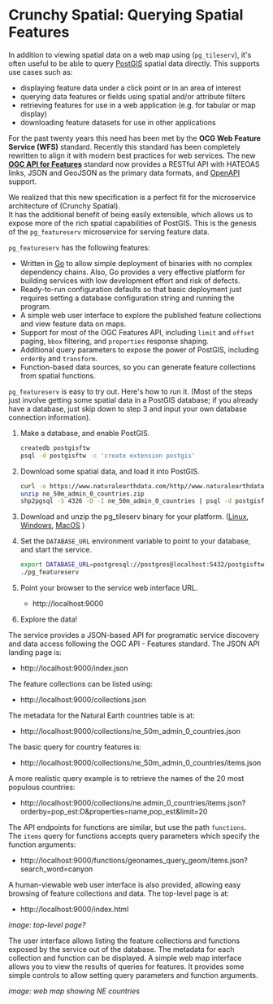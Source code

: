 # Crunchy Spatial: Querying Spatial Features 

In addition to viewing spatial data on a web map using (`pg_tileserv`), 
it's often useful to be able to query [PostGIS](https://postgis.net/) spatial data directly.
This supports use cases such as:

* displaying feature data under a click point or in an area of interest
* querying data features or fields using spatial and/or attribute filters
* retrieving features for use in a web application (e.g. for tabular or map display)
* downloading feature datasets for use in other applications

For the past twenty years this need has been met by the **OCG Web Feature Service (WFS)** standard.
Recently this standard has been completely rewritten to align it with modern best practices
for web services.
The new **[OGC API for Features](http://docs.opengeospatial.org/is/17-069r3/17-069r3.html)** standard 
now provides a RESTful API with HATEOAS links, JSON and GeoJSON as the primary data formats,
and [OpenAPI](https://github.com/OAI/OpenAPI-Specification/blob/master/versions/3.0.2.md) support.

We realized that this new specification is a perfect fit for the 
microservice architecture of (Crunchy Spatial).  
It has the additional benefit
of being easily extensible, which allows us to expose more of the rich spatial capabilities of PostGIS.
This is the genesis of the `pg_featureserv` microservice for serving feature data.

`pg_featureserv` has the following features:

* Written in [Go](https://golang.org/) to allow simple deployment of binaries with no complex dependency chains.  Also, Go provides a very effective platform for building services with low development effort and risk of defects.
* Ready-to-run configuration defaults so that basic deployment just requires setting a database configuration string and running the program.
* A simple web user interface to explore the published feature collections and view feature data on maps.
* Support for most of the OGC Features API, including `limit` and `offset` paging, `bbox` filtering, and `properties` response shaping.
* Additional query parameters to expose the power of PostGIS, including `orderBy` and `transform`.
* Function-based data sources, so you can generate feature collections from spatial functions.

`pg_featureserv` is easy to try out.  Here's how to run it. (Most of the steps just involve getting some spatial data in a PostGIS database; if you already have a database, just skip down to step 3 and input your own database connection information).

1. Make a database, and enable PostGIS.
   
    ```sh
    createdb postgisftw
    psql -d postgisftw -c 'create extension postgis'
    ```

2. Download some spatial data, and load it into PostGIS.

    ```sh
    curl -o https://www.naturalearthdata.com/http//www.naturalearthdata.com/download/50m/cultural/ne_50m_admin_0_countries.zip
    unzip ne_50m_admin_0_countries.zip
    shp2pgsql -S 4326 -D -I ne_50m_admin_0_countries | psql -d postgisftw
    ```

3. Download and unzip the pg_tileserv binary for your platform. ([Linux](https://postgisftw.s3.amazonaws.com/pg_featureserv_latest_linux.zip), [Windows](https://postgisftw.s3.amazonaws.com/pg_featureserv_latest_windows.zip), [MacOS](https://postgisftw.s3.amazonaws.com/pg_featureserv_latest_osx.zip) )

4. Set the `DATABASE_URL` environment variable to point to your database, and start the service.

    ```sh
    export DATABASE_URL=postgresql://postgres@localhost:5432/postgisftw
    ./pg_featureserv
    ```

5. Point your browser to the service web interface URL.

    * http://localhost:9000

6. Explore the data!

The service provides a JSON-based API for programatic service discovery and data access
following the OGC API - Features standard.
The JSON API landing page is:

* http://localhost:9000/index.json

The feature collections can be listed using:

* http://localhost:9000/collections.json
    
The metadata for the Natural Earth countries table is at:

* http://localhost:9000/collections/ne_50m_admin_0_countries.json
    
The basic query for country features is:

* http://localhost:9000/collections/ne_50m_admin_0_countries/items.json
   
A more realistic query example is to retrieve the names of the 20 most populous countries:

* http://localhost:9000/collections/ne.admin_0_countries/items.json?orderby=pop_est:D&properties=name,pop_est&limit=20

The API endpoints for functions are similar, but use the path `functions`.  
The `items` query for functions accepts query parameters which specify the function arguments:

* http://localhost:9000/functions/geonames_query_geom/items.json?search_word=canyon

A human-viewable web user interface is also provided, allowing easy browsing of feature collections and data. 
The top-level page is at:

   * http://localhost:9000/index.html
   
*image: top-level page?*
   
The user interface allows listing the feature collections and functions exposed by the service out of the database.
The metadata for each collection and function can be displayed.
A simple web map interface allows you to view the results of queries for features. 
It provides some simple controls to allow setting query parameters and function arguments.

*image: web map showing NE countries*






